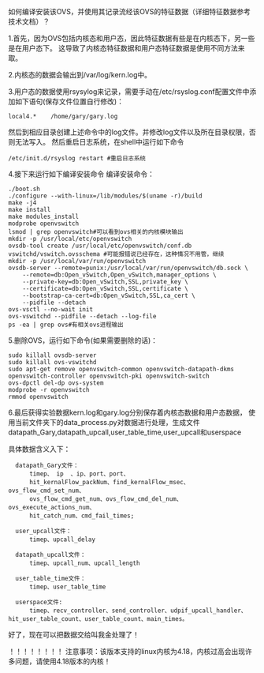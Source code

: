 如何编译安装该OVS，并使用其记录流经该OVS的特征数据（详细特征数据参考技术文档）？

1.首先，因为OVS包括内核态和用户态，因此特征数据有些是在内核态下，另一些是在用户态下。
这导致了内核态特征数据和用户态特征数据是使用不同方法来取。

2.内核态的数据会输出到/var/log/kern.log中。

3.用户态的数据使用rsysylog来记录，需要手动在/etc/rsyslog.conf配置文件中添加如下语句(保存文件位置自行修改)：
```
local4.*	/home/gary/gary.log
```
然后到相应目录创建上述命令中的log文件。并修改log文件以及所在目录权限，否则无法写入。
然后重启日志系统，在shell中运行如下命令
```
/etc/init.d/rsyslog restart #重启日志系统
```

4.接下来运行如下编译安装命令
编译安装命令：
```
./boot.sh
./configure --with-linux=/lib/modules/$(uname -r)/build
make -j4
make install
make modules_install
modprobe openvswitch
lsmod | grep openvswitch#可以看到ovs相关的内核模块输出
mkdir -p /usr/local/etc/openvswitch
ovsdb-tool create /usr/local/etc/openvswitch/conf.db vswitchd/vswitch.ovsschema #可能报错说已经存在，这种情况不用管，继续
mkdir -p /usr/local/var/run/openvswitch
ovsdb-server --remote=punix:/usr/local/var/run/openvswitch/db.sock \
    --remote=db:Open_vSwitch,Open_vSwitch,manager_options \
    --private-key=db:Open_vSwitch,SSL,private_key \
    --certificate=db:Open_vSwitch,SSL,certificate \
    --bootstrap-ca-cert=db:Open_vSwitch,SSL,ca_cert \
    --pidfile --detach
ovs-vsctl --no-wait init
ovs-vswitchd --pidfile --detach --log-file
ps -ea | grep ovs#有相关ovs进程输出
```

5.删除OVS，运行如下命令(如果需要删除的话)：
```
sudo killall ovsdb-server
sudo killall ovs-vswitchd
sudo apt-get remove openvswitch-common openvswitch-datapath-dkms openvswitch-controller openvswitch-pki openvswitch-switch
ovs-dpctl del-dp ovs-system
modprobe -r openvswitch 
rmmod openvswitch
```

6.最后获得实验数据kern.log和gary.log分别保存着内核态数据和用户态数据，
  使用当前文件夹下的data_process.py对数据进行处理，生成文件
  datapath_Gary,datapath_upcall,user_table_time,user_upcall和userspace

  具体数据含义入下：
  ```
	datapath_Gary文件：
		timep、 ip  、ip、port、port、 
		hit_kernalFlow_packNum、find_kernalFlow_msec、ovs_flow_cmd_set_num、
		ovs_flow_cmd_get_num、ovs_flow_cmd_del_num、ovs_execute_actions_num、
		hit_catch_num、cmd_fail_times;
			
	user_upcall文件：
		timep、upcall_delay
			
	datapath_upcall文件：
		timep、upcall_num、upcall_length

	user_table_time文件：
		timep、user_table_time
			
	userspace文件:
		timep、recv_controller、send_controller、udpif_upcall_handler、hit_user_table_count、user_table_count、main_times。
```


  好了，现在可以把数据交给叫我金处理了！


！！！！！！！！
注意事项：该版本支持的linux内核为4.18，内核过高会出现许多问题，请使用4.18版本的内核！
